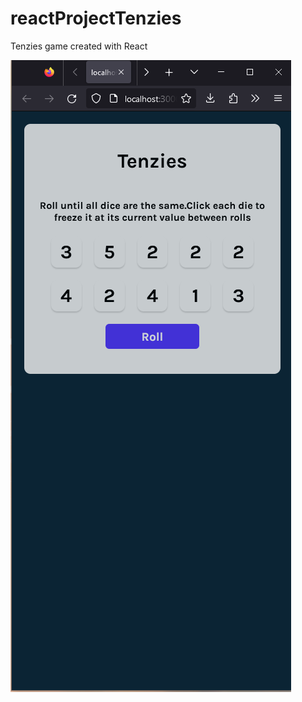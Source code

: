 # reactProjectTenzies
Tenzies game created with React 

![alt text](https://github.com/nikolaospaterakis/reactProjectTenzies/blob/main/tenziesgamepreview.png)


